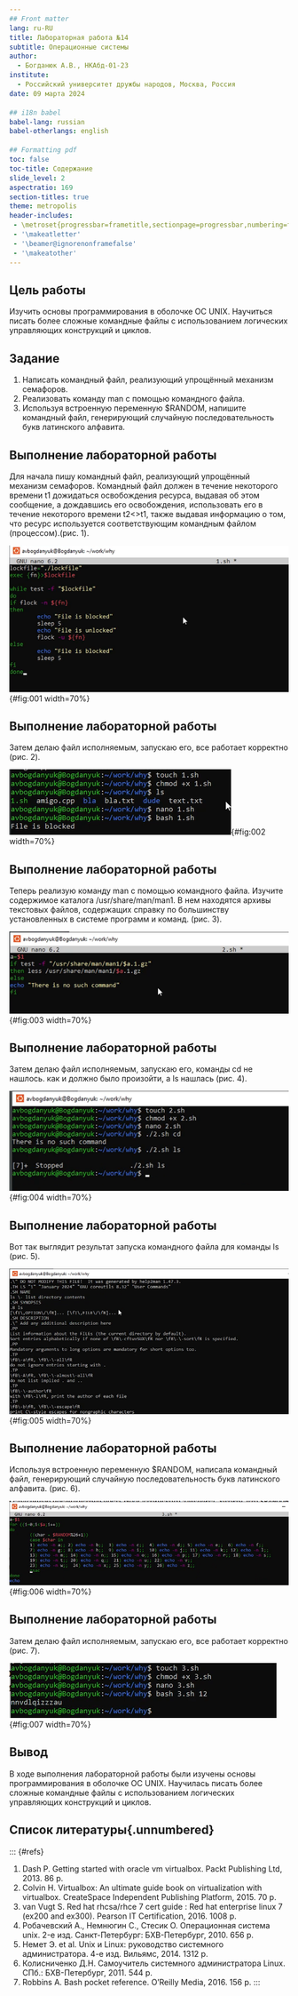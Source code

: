 ```yaml
---
## Front matter
lang: ru-RU
title: Лабораторная работа №14
subtitle: Операционные системы
author:
  - Богданюк А.В., НКАбд-01-23
institute:
  - Российский университет дружбы народов, Москва, Россия
date: 09 марта 2024

## i18n babel
babel-lang: russian
babel-otherlangs: english

## Formatting pdf
toc: false
toc-title: Содержание
slide_level: 2
aspectratio: 169
section-titles: true
theme: metropolis
header-includes:
 - \metroset{progressbar=frametitle,sectionpage=progressbar,numbering=fraction}
 - '\makeatletter'
 - '\beamer@ignorenonframefalse'
 - '\makeatother'
---
```


## Цель работы

Изучить основы программирования в оболочке ОС UNIX. Научиться писать более сложные командные файлы с использованием логических управляющих конструкций и циклов.

## Задание

1. Написать командный файл, реализующий упрощённый механизм семафоров. 
2. Реализовать команду man с помощью командного файла. 
3. Используя встроенную переменную $RANDOM, напишите командный файл, генерирующий случайную последовательность букв латинского алфавита.

## Выполнение лабораторной работы

Для начала пишу командный файл, реализующий упрощённый механизм семафоров. Командный файл должен в течение некоторого времени t1 дожидаться освобождения ресурса, выдавая об этом сообщение, а дождавшись его освобождения, использовать его в течение некоторого времени t2<>t1, также выдавая информацию о том, что ресурс используется соответствующим командным файлом (процессом).(рис. 1).

![Текст файла](image/1.png){#fig:001 width=70%}

## Выполнение лабораторной работы

Затем делаю файл исполняемым, запускаю его, все работает корректно (рис. 2).

![Запуск файла](image/2.png){#fig:002 width=70%}

## Выполнение лабораторной работы

Теперь реализую команду man с помощью командного файла. Изучите содержимое каталога /usr/share/man/man1. В нем находятся архивы текстовых файлов, содержащих справку по большинству установленных в системе программ и команд. (рис. 3).

![Текст файла](image/3.png){#fig:003 width=70%}

## Выполнение лабораторной работы

Затем делаю файл исполняемым, запускаю его, команды cd не нашлось. как и должно было произойти, а ls нашлась (рис. 4).

![Запуска файо](image/4.png){#fig:004 width=70%}

## Выполнение лабораторной работы

Вот так выглядит результат запуска командного файла для команды ls (рис. 5).

![Команда ls](image/5.png){#fig:005 width=70%}

## Выполнение лабораторной работы

Используя встроенную переменную $RANDOM, написала командный файл, генерирующий случайную последовательность букв латинского алфавита. (рис. 6).

![Текст файла](image/6.png){#fig:006 width=70%}

## Выполнение лабораторной работы

Затем делаю файл исполняемым, запускаю его, все работает корректно (рис. 7).

![Запуск файла](image/7.png){#fig:007 width=70%}

## Вывод

В ходе выполнения лабораторной работы были изучены основы программирования в оболочке ОС UNIX. Научилась писать более сложные командные файлы с использованием логических управляющих конструкций и циклов.

## Список литературы{.unnumbered}

::: {#refs}
1. Dash P. Getting started with oracle vm virtualbox. Packt Publishing Ltd, 2013. 86 p.
2. Colvin H. Virtualbox: An ultimate guide book on virtualization with virtualbox. CreateSpace Independent Publishing Platform, 2015. 70 p.
3. van Vugt S. Red hat rhcsa/rhce 7 cert guide : Red hat enterprise linux 7 (ex200 and ex300). Pearson IT Certification, 2016. 1008 p.
4. Робачевский А., Немнюгин С., Стесик О. Операционная система unix. 2-е изд. Санкт-Петербург: БХВ-Петербург, 2010. 656 p.
5. Немет Э. et al. Unix и Linux: руководство системного администратора. 4-е изд. Вильямс, 2014. 1312 p.
6. Колисниченко Д.Н. Самоучитель системного администратора Linux. СПб.: БХВ-Петербург, 2011. 544 p.
7. Robbins A. Bash pocket reference. O’Reilly Media, 2016. 156 p.
:::